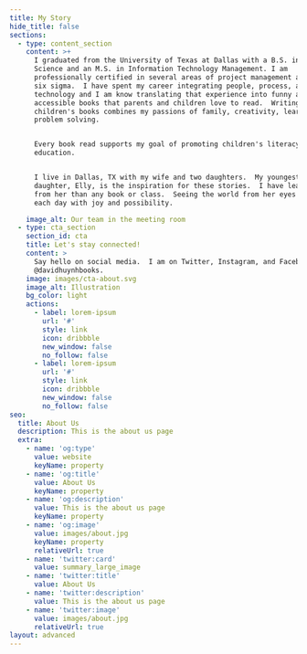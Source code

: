 ```yaml
---
title: My Story
hide_title: false
sections:
  - type: content_section
    content: >+
      I graduated from the University of Texas at Dallas with a B.S. in Computer
      Science and an M.S. in Information Technology Management. I am
      professionally certified in several areas of project management and lean
      six sigma.  I have spent my career integrating people, process, and
      technology and I am know translating that experience into funny and
      accessible books that parents and children love to read.  Writing
      children's books combines my passions of family, creativity, learning, and
      problem solving.


      Every book read supports my goal of promoting children's literacy and
      education.


      I live in Dallas, TX with my wife and two daughters.  My youngest
      daughter, Elly, is the inspiration for these stories.  I have learned more
      from her than any book or class.  Seeing the world from her eyes fills
      each day with joy and possibility.

    image_alt: Our team in the meeting room
  - type: cta_section
    section_id: cta
    title: Let's stay connected!
    content: >
      Say hello on social media.  I am on Twitter, Instagram, and Facebook:
      @davidhuynhbooks.
    image: images/cta-about.svg
    image_alt: Illustration
    bg_color: light
    actions:
      - label: lorem-ipsum
        url: '#'
        style: link
        icon: dribbble
        new_window: false
        no_follow: false
      - label: lorem-ipsum
        url: '#'
        style: link
        icon: dribbble
        new_window: false
        no_follow: false
seo:
  title: About Us
  description: This is the about us page
  extra:
    - name: 'og:type'
      value: website
      keyName: property
    - name: 'og:title'
      value: About Us
      keyName: property
    - name: 'og:description'
      value: This is the about us page
      keyName: property
    - name: 'og:image'
      value: images/about.jpg
      keyName: property
      relativeUrl: true
    - name: 'twitter:card'
      value: summary_large_image
    - name: 'twitter:title'
      value: About Us
    - name: 'twitter:description'
      value: This is the about us page
    - name: 'twitter:image'
      value: images/about.jpg
      relativeUrl: true
layout: advanced
---
```

